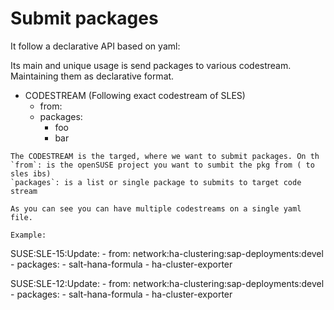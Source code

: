 # Submit packages

It follow a declarative API based on yaml:

Its main and unique usage is  send packages to various codestream. Maintaining them as declarative format.

* CODESTREAM (Following exact codestream of SLES) 
  - from:
  - packages:
      - foo
      - bar
```
The CODESTREAM is the targed, where we want to submit packages. On th
`from`: is the openSUSE project you want to sumbit the pkg from ( to sles ibs)
`packages`: is a list or single package to submits to target code stream

As you can see you can have multiple codestreams on a single yaml file.

Example:
```
SUSE:SLE-15:Update:
        - from: network:ha-clustering:sap-deployments:devel
        - packages: 
          - salt-hana-formula
          - ha-cluster-exporter

SUSE:SLE-12:Update:
        - from: network:ha-clustering:sap-deployments:devel
        - packages:
          - salt-hana-formula
          - ha-cluster-exporter
```
